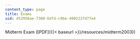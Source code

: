 ```yaml
---
content_type: page
title: Exams
uid: 452956ae-7308-6dfd-c9be-490222fd77e4
---
```


Midterm Exam ([PDF]({{< baseurl >}}/resources/midterm2003))